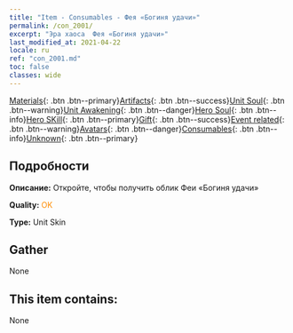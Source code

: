 ```yaml
---
title: "Item - Consumables - Фея «Богиня удачи»"
permalink: /con_2001/
excerpt: "Эра хаоса  Фея «Богиня удачи»"
last_modified_at: 2021-04-22
locale: ru
ref: "con_2001.md"
toc: false
classes: wide
---
```

 [Materials](/ItemsRU/){: .btn .btn--primary}[Artifacts](/ItemsRU/Artifacts/){: .btn .btn--success}[Unit Soul](/ItemsRU/UnitSoul/){: .btn .btn--warning}[Unit Awakening](/ItemsRU/UnitAwakening/){: .btn .btn--danger}[Hero Soul](/ItemsRU/HeroSoul/){: .btn .btn--info}[Hero SKill](/ItemsRU/HeroSkill/){: .btn .btn--primary}[Gift](/ItemsRU/Gift/){: .btn .btn--success}[Event related](/ItemsRU/Events/){: .btn .btn--warning}[Avatars](/ItemsRU/Avatars/){: .btn .btn--danger}[Consumables](/ItemsRU/Consumables/){: .btn .btn--info}[Unknown](/ItemsRU/Unknown/){: .btn .btn--primary}

## Подробности
 **Описание:** Откройте, чтобы получить облик Феи «Богиня удачи»

 **Quality:** <span style="color: #FF8C00">OK</span>

 **Type:** Unit Skin

## Gather

  None

## This item contains:

  None

